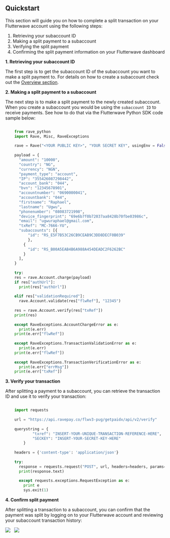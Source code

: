 ## Quickstart

This section will guide you on how to complete a split transaction on your Flutterwave account using the following steps:


1. Retrieving your subaccount ID
2. Making a split payment to a subaccount
3. Verifying the split payment 
4. Confirming the split payment information on your Flutterwave dashboard

**1.   Retrieving your subaccount ID**

The first step is to get the subaccount ID of the subaccount you want to make a split payment to. For details on how to create a subaccount check out the [Overview section](https://paper.dropbox.com/doc/Overview--AmSQQrFrL7r3ySb7AEH67W~XAg-4guPWaY7oUw9qdaLi2nBn).

**2.  Making a split payment to a subaccount**

The next step is to make a split payment to the newly created subaccount. When you create a subaccount you would be using the `subaccount ID`  to receive payments. See how to do that via the Flutterwave Python SDK code sample below:

```python

    from rave_python
    import Rave, Misc, RaveExceptions
    
    rave = Rave("<YOUR PUBLIC KEY>", "YOUR SECRET KEY", usingEnv = False)
    
    payload = {
      "amount": "10000",
      "country": "NG",
      "currency": "NGN",
      "payment_type": "account",
      "IP": "355426087298442",
      "account_bank": "044",
      "bvn": "12345678901",
      "accountnumber": "0690000041",
      "accountbank": "044",
      "firstname": "Raphael",
      "lastname": "Ugwu",
      "phonenumber": "08083721998",
      "device_fingerprint": "69e6b7f0b72037aa8428b70fbe03986c",
      "email": "ugwuraphael@gmail.com",
      "txRef": "MC-7666-YU",
      "subaccounts": [{
          "id": "RS_E5F7B53C26CB9CEAB9C3DD8DECF0B039"
          },
        {
          "id": "RS_B00A5EAB4B6A988A454DEADC2F6262BC"
        }
      ],
    }
    
    try:
    res = rave.Account.charge(payload)
    if res["authUrl"]:
      print(res["authUrl"])
    
    elif res["validationRequired"]:
      rave.Account.validate(res["flwRef"], "12345")
    
    res = rave.Account.verify(res["txRef"])
    print(res)
    
    except RaveExceptions.AccountChargeError as e:
      print(e.err)
    print(e.err["flwRef"])
    
    except RaveExceptions.TransactionValidationError as e:
      print(e.err)
    print(e.err["flwRef"])
    
    except RaveExceptions.TransactionVerificationError as e:
      print(e.err["errMsg"])
    print(e.err["txRef"])

```

**3.  Verify your transaction**

After splitting a payment to a subaccount, you can retrieve the transaction ID and use it to verify your transaction:

```python

    import requests
    
    url = "https://api.ravepay.co/flwv3-pug/getpaidx/api/v2/verify"
    
    querystring = {
            "txref": "INSERT-YOUR-UNIQUE-TRANSACTION-REFERENCE-HERE",
            "SECKEY": "INSERT-YOUR-SECRET-KEY-HERE"
        }
    
    headers = {'content-type': 'application/json'}
    
    try:
      response = requests.request("POST", url, headers=headers, params=querystring)
      print(response.text)
    
      except requests.exceptions.RequestException as e:
        print e
        sys.exit(1)

```

**4. Confirm split payment**

After splitting a transaction to a subaccount, you can confirm that the payment was split by logging on to your Flutterwave account and reviewing your subaccount transaction history:
&nbsp;

<img src="https://res.cloudinary.com/fullstackmafia/image/upload/v1576437682/image_preview_10_f145pj.png" />
&nbsp;

<img src="https://res.cloudinary.com/fullstackmafia/image/upload/v1576437682/image_preview_11_n5vqap.png" />
&nbsp;
